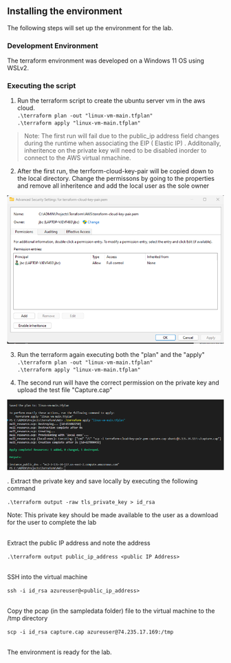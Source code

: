 ## Installing the environment 
The following steps will set up the environment for the lab.

### Development Environment 

The terraform environment was developed on a Windows 11 OS using WSLv2. 

### Executing the script
1. Run the terraform script to create the ubuntu server vm in the aws cloud. <br>
`.\terraform plan -out "linux-vm-main.tfplan"` <br>
`.\terraform apply "linux-vm-main.tfplan"`

>Note: The first run will fail due to the public_ip address field changes during the runtime when associating the EIP ( Elastic IP) . Additonally, inheritence on the private key will need to be disabled inorder to connect to the AWS virtual nmachine. 

2. After the first run, the terrform-cloud-key-pair will be copied down to the local directory. Change the permissons by going to the properties and remove all inheritence and add the local user as the sole owner

![image](https://github.com/JeffChristman/PL_labs/blob/main/png/finalpermission.png) <br>


3. Run the terraform again executing both the "plan" and the "apply"
`.\terraform plan -out "linux-vm-main.tfplan"` <br>
`.\terraform apply "linux-vm-main.tfplan"`

4. The second run will have the correct permission on the private key and upload the test file "Capture.cap"

![image](https://github.com/JeffChristman/PL_labs/blob/main/png/2ndrunn.png)

. Extract the private key and save locally by executing the following command 

`.\terraform output -raw tls_private_key > id_rsa`

Note: This private key should be made available to the user as a download for the user to complete the lab <br>
<br>

Extract the public IP address and note the address 

`.\terraform output public_ip_address <public IP Address>`<br>
<br>

SSH into the virtual machine

`ssh -i id_rsa azureuser@<public_ip_address>`<br>
<br>

Copy the pcap (in the sampledata folder) file to the virtual machine to the /tmp directory

`scp -i id_rsa capture.cap azureuser@74.235.17.169:/tmp`<br>
<br>

The environment is ready for the lab. 
